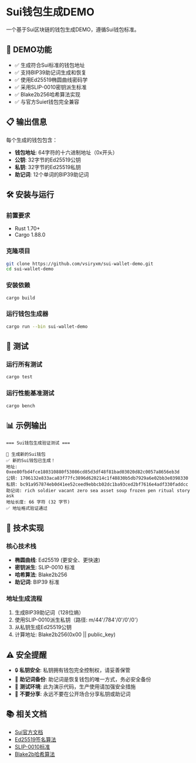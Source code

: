 # Sui钱包生成DEMO

一个基于Sui区块链的钱包生成DEMO，遵循Sui钱包标准。

## 🚀 DEMO功能

- ✅ 生成符合Sui标准的钱包地址
- ✅ 支持BIP39助记词生成和恢复
- ✅ 使用Ed25519椭圆曲线密码学
- ✅ 采用SLIP-0010密钥派生标准
- ✅ Blake2b256哈希算法实现
- ✅ 与官方Suiet钱包完全兼容

## 📋 输出信息

每个生成的钱包包含：
- **钱包地址**: 64字符的十六进制地址（0x开头）
- **公钥**: 32字节的Ed25519公钥
- **私钥**: 32字节的Ed25519私钥  
- **助记词**: 12个单词的BIP39助记词

## 🛠️ 安装与运行

### 前置要求
- Rust 1.70+
- Cargo 1.88.0

### 克隆项目
```bash
git clone https://github.com/vsiryxm/sui-wallet-demo.git
cd sui-wallet-demo
```

### 安装依赖
```bash
cargo build
```

### 运行钱包生成器
```bash
cargo run --bin sui-wallet-demo
```

## 🧪 测试

### 运行所有测试
```bash
cargo test
```

### 运行性能基准测试
```bash
cargo bench
```

## 📊 示例输出

```
=== Sui钱包生成验证测试 ===

🔹 生成新的Sui钱包
✅ 新的Sui钱包已生成！
地址: 0xee80fbd4fce180310880f53086cd85d3df48f81bad03020d82c0057a8656eb3d
公钥: 1706132e833aca83f77fc3896d620214c1f48830b5db7929a6e02bb3e0398330
私钥: bc91a957874eb0d41ee52ceed9ebbcb02dc1ba93ced2bf7616e4adf330faddcc
助记词: rich soldier vacant zero sea asset soup frozen pen ritual story ask
地址长度: 66 字符 (32 字节)
✅ 地址格式验证通过
```

## 🔧 技术实现

### 核心技术栈
- **椭圆曲线**: Ed25519 (更安全、更快速)
- **密钥派生**: SLIP-0010 标准
- **哈希算法**: Blake2b256
- **助记词**: BIP39 标准

### 地址生成流程
1. 生成BIP39助记词（128位熵）
2. 使用SLIP-0010派生私钥（路径: m/44'/784'/0'/0'/0'）
3. 从私钥生成Ed25519公钥
4. 计算地址: Blake2b256(0x00 || public_key)

## ⚠️ 安全提醒

- 🔒 **私钥安全**: 私钥拥有钱包完全控制权，请妥善保管
- 💾 **助记词备份**: 助记词是恢复钱包的唯一方式，务必安全备份
- 🧪 **测试环境**: 此为演示代码，生产使用请加强安全措施
- 🚫 **不要分享**: 永远不要在公开场合分享私钥或助记词

## 📚 相关文档

- [Sui官方文档](https://docs.sui.io/)
- [Ed25519签名算法](https://ed25519.cr.yp.to/)
- [SLIP-0010标准](https://github.com/satoshilabs/slips/blob/master/slip-0010.md)
- [Blake2b哈希算法](https://blake2.net/)


